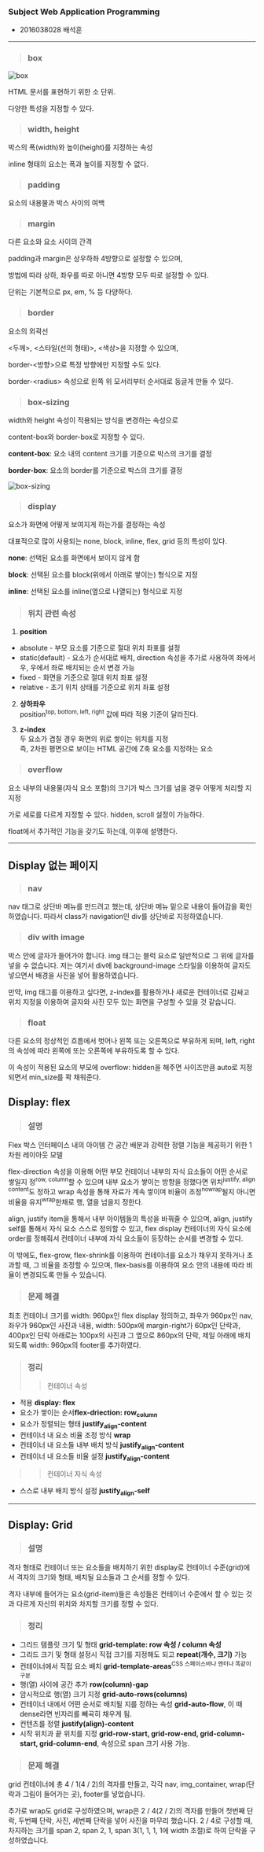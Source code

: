 ### Subject Web Application Programming
- 2016038028 배석훈
<hr>

> ### **box**

![box](./explain/box.JPG)

HTML 문서를 표현하기 위한 소 단위.

다양한 특성을 지정할 수 있다.

> ### **width, height**

박스의 폭(width)와 높이(height)를 지정하는 속성

inline 형태의 요소는 폭과 높이를 지정할 수 없다.

> ### **padding**

요소의 내용물과 박스 사이의 여백

> ### **margin**

다른 요소와 요소 사이의 간격

padding과 margin은 상우하좌 4방향으로 설정할 수 있으며,

방법에 따라 상하, 좌우를 따로 아니면 4방향 모두 따로 설정할 수 있다.

단위는 기본적으로 px, em, % 등 다양하다.

> ### **border**

요소의 외곽선

<두께>, <스타일(선의 형태)>, <색상>을 지정할 수 있으며, 

border-<방향>으로 특정 방향에만 지정할 수도 있다. 

border-\<radius> 속성으로 왼쪽 위 모서리부터 순서대로 둥글게 만들 수 있다. 

> ### **box-sizing**

width와 height 속성이 적용되는 방식을 변경하는 속성으로

content-box와 border-box로 지정할 수 있다.

**content-box**: 요소 내의 content 크기를 기준으로 박스의 크기를 결정

**border-box**: 요소의 border를 기준으로 박스의 크기를 결정

![box-sizing](./explain/box_sizing.JPG)

> ### **display**

요소가 화면에 어떻게 보여지게 하는가를 결정하는 속성

대표적으로 많이 사용되는 none, block, inline, flex, grid 등의 특성이 있다.

**none**: 선택된 요소를 화면에서 보이지 않게 함

**block**: 선택된 요소를 block(위에서 아래로 쌓이는) 형식으로 지정

**inline**: 선택된 요소를 inline(옆으로 나열되는) 형식으로 지정

> ### **위치 관련 속성**

1. **position** <br>
* absolute - 부모 요소를 기준으로 절대 위치 좌표를 설정
* static(default) - 요소가 순서대로 배치, direction 속성을 추가로 사용하여 좌에서 우, 우에서 좌로 배치되는 순서 변경 가능
* fixed - 화면을 기준으로 절대 위치 좌표 설정
* relative - 초기 위치 상태를 기준으로 위치 좌표 설정

2. **상하좌우** <br>
position<sup>top, bottom, left, right</sup> 값에 따라 적용 기준이 달라진다.

3. **z-index** <br>
두 요소가 겹칠 경우 화면의 위로 쌓이는 위치를 지정<br>
즉, 2차원 평면으로 보이는 HTML 공간에 Z축 요소를 지정하는 요소

> ### **overflow**

요소 내부의 내용물(자식 요소 포함)의 크기가 박스 크기를 넘을 경우 어떻게 처리할 지 지정

가로 세로를 다르게 지정할 수 있다. hidden, scroll 설정이 가능하다.

float에서 추가적인 기능을 갖기도 하는데, 이후에 설명한다.

<hr>

## Display 없는 페이지
> ### **nav**

nav 태그로 상단바 메뉴를 만드려고 했는데, 상단바 메뉴 밑으로 내용이 들어감을 확인하였습니다. 따라서 class가 navigation인 div를 상단바로 지정하였습니다.

> ### **div with image**

박스 안에 글자가 들어가야 합니다. img 태그는 블럭 요소로 일반적으로 그 위에 글자를 넣을 수 없습니다. 저는 여기서 div에 background-image 스타일을 이용하여 글자도 넣으면서 배경을 사진을 넣어 활용하였습니다. 

만약, img 태그를 이용하고 싶다면, z-index를 활용하거나 새로운 컨테이너로 감싸고 위치 지정을 이용하여 글자와 사진 모두 있는 화면을 구성할 수 있을 것 같습니다.

> ### **float**

다른 요소의 정상적인 흐름에서 벗어나 왼쪽 또는 오른쪽으로 부유하게 되며, left, right의 속성에 따라 왼쪽에 또는 오른쪽에 부유하도록 할 수 있다.

이 속성이 적용된 요소의 부모에 overflow: hidden을 해주면 사이즈만큼 auto로 지정되면서 min_size를 꽉 채워준다. 

## Display: flex

> ### **설명**

Flex 박스 인터페이스 내의 아이템 간 공간 배분과 강력한 정렬 기능을 제공하기 위한 1차원 레이아웃 모델

flex-direction 속성을 이용해 어떤 부모 컨테이너 내부의 자식 요소들이 어떤 순서로 쌓일지 정<sup>row, column</sup>할 수 있으며 내부 요소가 쌓이는 방향을 정했다면 위치<sup>justify, align content</sup>도 정하고 wrap 속성을 통해 자료가 계속 쌓이며 비율이 조정<sup>nowrap</sup>될지 아니면 비율을 유지<sup>wrap</sup>한채로 행, 열을 넘을지 정한다.

align, justify item을 통해서 내부 아이템들의 특성을 바꿔줄 수 있으며, align, justify self를 통해서 자식 요소 스스로 정의할 수 있고, flex display 컨테이너의 자식 요소에 order를 정해줘서 컨테이너 내부에 자식 요소들이 등장하는 순서를 변경할 수 있다. 

이 밖에도, flex-grow, flex-shrink를 이용하여 컨테이너를 요소가 채우지 못하거나 초과할 때, 그 비율을 조정할 수 있으며, flex-basis를 이용하여 요소 안의 내용에 따라 비율이 변경되도록 만들 수 있습니다.

> ### **문제 해결**

최초 컨테이너 크기를 width: 960px인 flex display 정의하고, 좌우가 960px인 nav, 좌우가 960px인 사진과 내용, width: 500px에 margin-right가 60px인 단락과, 400px인 단락 아래로는 100px의 사진과 그 옆으로 860px의 단락, 제일 아래에 배치되도록 width: 960px의 footer를 추가하였다. 

> ### **정리**
>> 컨테이너 속성
- 적용 **display: flex**
- 요소가 쌓이는 순서**flex-driection: row<sub>column</sub>**
- 요소가 정렬되는 형태 **justify<sub>align</sub>-content**
- 컨테이너 내 요소 비율 조정 방식 **wrap**
- 컨테이너 내 요소들 내부 배치 방식 **justify<sub>align</sub>-content**
- 컨테이너 내 요소들 비율 설정 **justify<sub>align</sub>-content**
>> 컨테이너 자식 속성
- 스스로 내부 배치 방식 설정 **justify<sub>align</sub>-self**

<hr>

## Display: Grid

> ### **설명**
격자 형태로 컨테이너 또는 요소들을 배치하기 위한 display로 컨테이너 수준(grid)에서 격자의 크기와 형태, 배치될 요소들과 그 순서를 정할 수 있다.

격자 내부에 들어가는 요소(grid-item)들은 속성들은 컨테이너 수준에서 할 수 있는 것과 다르게 자신의 위치와 차지할 크기를 정할 수 있다.

> ### **정리**
- 그리드 템플릿 크기 및 형태 **grid-template: row 속성 / column 속성**
- 그리드 크기 및 형태 설정시 직접 크기를 지정해도 되고 **repeat(개수, 크기)** 가능
- 컨테이너에서 직접 요소 배치 **grid-template-areas**<sup>CSS 스페이스바나 엔터나 똑같이 구분</sup>
- 행(열) 사이에 공간 추가 **row(column)-gap**
- 암시적으로 행(열) 크기 지정 **grid-auto-rows(columns)**
- 컨테이너 내에서 어떤 순서로 배치될 지를 정하는 속성 **grid-auto-flow**, 이 때 dense라면 빈자리를 빼곡히 채우게 됨.
- 컨텐츠를 정렬 **justify(align)-content**
- 시작 위치과 끝 위치를 지정 **grid-row-start, grid-row-end, grid-column-start, grid-column-end**, 속성으로 span 크기 사용 가능.

> ### **문제 해결**
grid 컨테이너에 총 4 / 1(4 / 2)의 격자를 만들고, 각각 nav, img_container, wrap(단락과 그림이 들어가는 곳), footer를 넣었습니다.

추가로 wrap도 grid로 구성하였으며, wrap은 2 / 4(2 / 2)의 격자를 만들어 첫번째 단락, 두번째 단락, 사진, 세번째 단락을 넣어 사진을 마무리 했습니다. 2 / 4로 구성할 때, 차지하는 크기를 span 2, span 2, 1, span 3(1, 1, 1, 1에 width 조절)로 하여 단락을 구성하였습니다.
